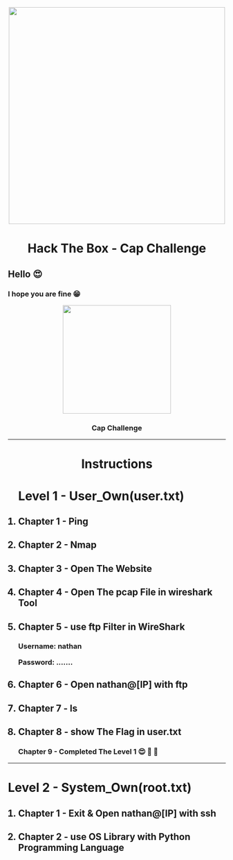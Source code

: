 <div align="center"><img src="https://i.ytimg.com/vi/_pjICT3pdNw/maxresdefault.jpg" width="500" /><br><h1>Hack The Box - Cap Challenge</h1></div>

<h2>Hello 😍</h2>

<h3>I hope you are fine 😁</h3>

<div align="center" id="Cap"><img src="https://www.olawaleh.com/blog/wp-content/uploads/2021/06/cap.png" width="250" /><h3>Cap Challenge</h3></div>

<hr>

<div align="center"><h1>Instructions</h1></div>

<ol>
  <h1>Level 1 - User_Own(user.txt)</h1>
  <h2><li>Chapter 1 - Ping</li></h2>
  <h2><li>Chapter 2 - Nmap</li></h2>
  <h2><li>Chapter 3 - Open The Website</li></h2>
  <h2><li>Chapter 4 - Open The pcap File in wireshark Tool</li></h2>
  <h2><li>Chapter 5 - use ftp Filter in WireShark</li></h2>
  
  <h3><p>Username: nathan</p>
    <p>Password: .......</p></h3>
  
  <h2><li>Chapter 6 - Open nathan@[IP] with ftp</li></h2>
  <h2><li>Chapter 7 - ls</li></h2>
  <h2><li>Chapter 8 - show The Flag in user.txt</li></h2>
  <h3>Chapter 9 - Completed The Level 1 😍 🥳 💪</h3>
  </ol>

  <hr>
  <h1>Level 2 - System_Own(root.txt)</h1>
  <ol>
  <h2><li>Chapter 1 - Exit & Open nathan@[IP] with ssh</li></h2>
  <h2><li>Chapter 2 - use OS Library with Python Programming Language</li></h2>
  </ol>
